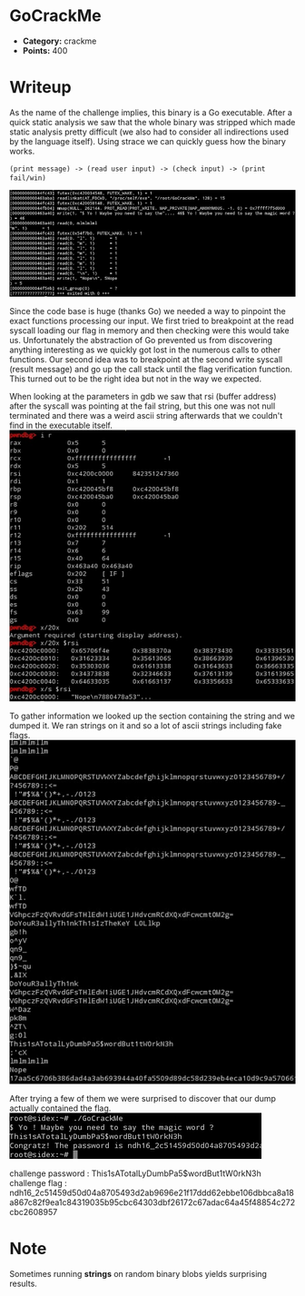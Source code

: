 # GoCrackMe

- **Category:** crackme
- **Points:** 400

# Writeup
As the name of the challenge implies, this binary is a Go executable. After a quick static analysis we saw that the whole binary was stripped which made static analysis pretty difficult (we also had to consider all indirections used by the language itself).
Using strace we can quickly guess how the binary works.

```
(print message) -> (read user input) -> (check input) -> (print fail/win)
```

![Screenshot strace](img/strace.jpg)

Since the code base is huge (thanks Go) we needed a way to pinpoint the exact functions processing our input. We first tried to breakpoint at the read syscall loading our flag in memory and then checking were this would take us. Unfortunately the abstraction of Go prevented us from discovering anything interesting as we quickly got lost in the numerous calls to other functions.
Our second idea was to breakpoint at the second write syscall (result message) and go up the call stack until the flag verification function. This turned out to be the right idea but not in the way we expected. 

When looking at the parameters in gdb we saw that rsi (buffer address) after the syscall was pointing at the fail string, but this one was not null terminated and there was a weird ascii string afterwards that we couldn't find in the executable itself.
![Screenshot weirdstring](img/weirdstring.jpg)

To gather information we looked up the section containing the string and we dumped it. We ran strings on it and so a lot of ascii strings including fake flags. 
![Screenshot strings](img/strings.jpg)

After trying a few of them we were surprised to discover that our dump actually contained the flag.
![Screenshot flagged](img/flag.jpg)

challenge password : This1sATotalLyDumbPa5$wordBut1tW0rkN3h
challenge flag : ndh16\_2c51459d50d04a8705493d2ab9696e21f17ddd62ebbe106dbbca8a18a867c82f9ea1c84319035b95cbc64303dbf26172c67adac64a45f48854c272cbc2608957

# Note
Sometimes running **strings** on random binary blobs yields surprising results.
